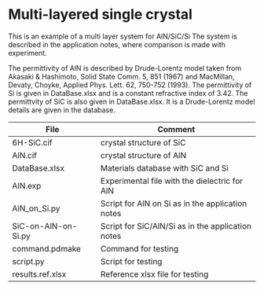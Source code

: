 # Multi-layered single crystal

This is an example of a multi layer system for AlN/SiC/Si
The system is described in the application notes, where comparison is made with experiment.

The permittivity of AlN is described by Drude-Lorentz model taken from Akasaki & Hashimoto, Solid State Comm. 5, 851 (1967) and  MacMillan, Devaty, Choyke, Applied Phys. Lett. 62, 750-752 (1993).
The permittivity of Si is given in DataBase.xlsx and is a constant refractive index of 3.42.
The permittvity of SiC is also given in DataBase.xlsx.  It is a Drude-Lorentz model details are given in the database.

  | File      		| Comment                                               |
  | ------------------- | ----------------------------------------------------- |
  | 6H-SiC.cif		| crystal structure of SiC				|
  | AlN.cif		| crystal structure of AlN				|
  | DataBase.xlsx	| Materials database with SiC and Si			|
  | AlN.exp		| Experimental file with the dielectric for AlN 	|
  | AlN_on_Si.py	| Script for AlN on Si as in the application notes 	|
  | SiC-on-AlN-on-Si.py	| Script for SiC/AlN/Si as in the application notes 	|
  | command.pdmake	| Command for testing 					|
  | script.py		| Script for testing 					|
  | results.ref.xlsx	| Reference xlsx file for testing 			|
